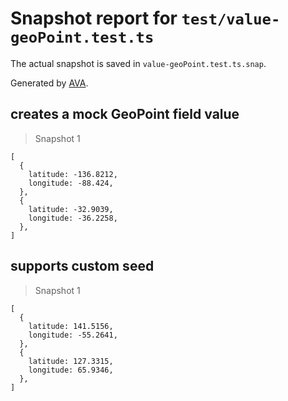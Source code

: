 # Snapshot report for `test/value-geoPoint.test.ts`

The actual snapshot is saved in `value-geoPoint.test.ts.snap`.

Generated by [AVA](https://avajs.dev).

## creates a mock GeoPoint field value

> Snapshot 1

    [
      {
        latitude: -136.8212,
        longitude: -88.424,
      },
      {
        latitude: -32.9039,
        longitude: -36.2258,
      },
    ]

## supports custom seed

> Snapshot 1

    [
      {
        latitude: 141.5156,
        longitude: -55.2641,
      },
      {
        latitude: 127.3315,
        longitude: 65.9346,
      },
    ]
